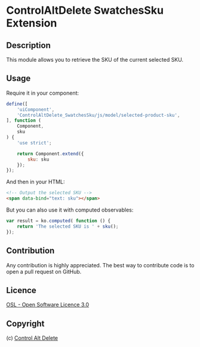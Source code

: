 ControlAltDelete SwatchesSku Extension
=====================

Description
-----------
This module allows you to retrieve the SKU of the current selected SKU.

Usage
------------

Require it in your component:

```javascript
define([
    'uiComponent',
    'ControlAltDelete_SwatchesSku/js/model/selected-product-sku',
], function (
    Component,
    sku
) {
    'use strict';

    return Component.extend({
        sku: sku
    });
});
```

And then in your HTML:
```html
<!-- Output the selected SKU -->
<span data-bind="text: sku"></span>
```

But you can also use it with computed observables:
```javascript
var result = ko.computed( function () {
    return 'The selected SKU is ' + sku();
});
```

Contribution
------------
Any contribution is highly appreciated. The best way to contribute code is to open a pull request on GitHub.

Licence
-------
[OSL - Open Software Licence 3.0](http://opensource.org/licenses/osl-3.0.php)

Copyright
---------
(c) [Control Alt Delete](https://www.controlaltdelete.dev)
